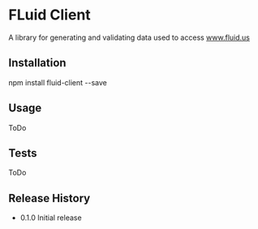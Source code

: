FLuid Client
============

A library for generating and validating data used to access www.fluid.us

## Installation

  npm install fluid-client --save

## Usage

ToDo

## Tests

ToDo

## Release History

* 0.1.0 Initial release